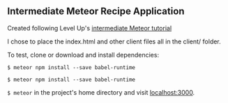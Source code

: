 ## Intermediate Meteor Recipe Application

Created following Level Up's [intermediate Meteor tutorial](https://www.youtube.com/playlist?list=PLLnpHn493BHFYZUSK62aVycgcAouqBt7V)

I chose to place the index.html and other client files all in the client/ folder.

To test, clone or download and install dependencies:

`$ meteor npm install --save babel-runtime`

`$ meteor npm install --save babel-runtime`

`$ meteor` in the project's home directory and visit [localhost:3000](http://localhost:3000). 

